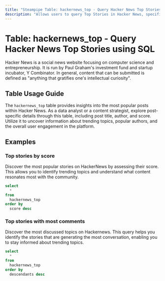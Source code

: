 ```yaml
---
title: "Steampipe Table: hackernews_top - Query Hacker News Top Stories using SQL"
description: "Allows users to query Top Stories in Hacker News, specifically the most popular posts, providing insights into trending topics and discussions."
---
```


# Table: hackernews_top - Query Hacker News Top Stories using SQL

Hacker News is a social news website focusing on computer science and entrepreneurship. It is run by Paul Graham's investment fund and startup incubator, Y Combinator. In general, content that can be submitted is defined as "anything that gratifies one's intellectual curiosity".

## Table Usage Guide

The `hackernews_top` table provides insights into the most popular posts within Hacker News. As a data analyst or a content strategist, explore post-specific details through this table, including post title, author, and score. Utilize it to uncover information about trending topics, popular authors, and the overall user engagement in the platform.

## Examples

### Top stories by score
Discover the most popular stories on HackerNews by assessing their score. This allows you to identify trending topics and understand what content resonates most with the community.

```sql
select
  *
from
  hackernews_top
order by
  score desc
```

### Top stories with most comments
Discover the most discussed topics on Hackernews. This query helps you identify the stories that are generating the most conversation, enabling you to stay informed about trending topics.

```sql
select
  *
from
  hackernews_top
order by
  descendants desc
```